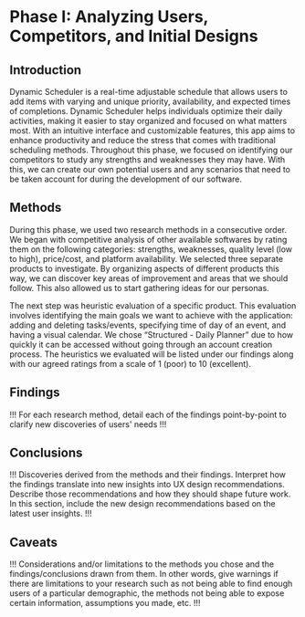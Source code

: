 # Phase I: Analyzing Users, Competitors, and Initial Designs

## Introduction

Dynamic Scheduler is a real-time adjustable schedule that allows users to add items with varying and unique priority, availability, and expected times of completions. Dynamic Scheduler helps individuals optimize their daily activities, making it easier to stay organized and focused on what matters most. With an intuitive interface and customizable features, this app aims to enhance productivity and reduce the stress that comes with traditional scheduling methods. Throughout this phase, we focused on identifying our competitors to study any strengths and weaknesses they may have. With this, we can create our own potential users and any scenarios that need to be taken account for during the development of our software.

## Methods

During this phase, we used two research methods in a consecutive order. We began with competitive analysis of other available softwares by rating them on the following categories: strengths, weaknesses, quality level (low to high), price/cost, and platform availability. We selected three separate products to investigate. By organizing aspects of different products this way, we can discover key areas of improvement and areas that we should follow. This also allowed us to start gathering ideas for our personas.

The next step was heuristic evaluation of a specific product. This evaluation involves identifying the main goals we want to achieve with the application: adding and deleting tasks/events, specifying time of day of an event, and having a visual calendar. We chose “Structured - Daily Planner” due to how quickly it can be accessed without going through an account creation process. The heuristics we evaluated will be listed under our findings along with our agreed ratings from a scale of 1 (poor) to 10 (excellent).

## Findings

!!! For each research method, detail each of the findings point-by-point to clarify new discoveries of users' needs !!!

## Conclusions

!!! Discoveries derived from the methods and their findings. Interpret how the findings translate into new insights into UX design recommendations. Describe those recommendations and how they should shape future work. In this section, include the new design recommendations based on the latest user insights. !!!

## Caveats

!!! Considerations and/or limitations to the methods you chose and the findings/conclusions drawn from them. In other words, give warnings if there are limitations to your research such as not being able to find enough users of a particular demographic, the methods not being able to expose certain information, assumptions you made, etc. !!!
